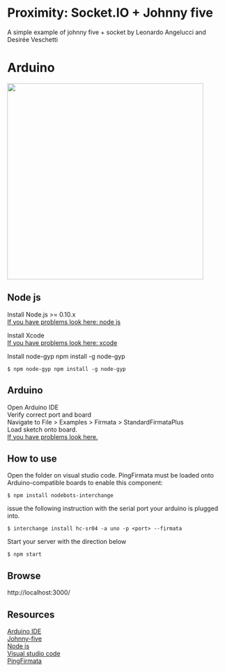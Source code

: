 
# Proximity: Socket.IO + Johnny five
A simple example of johnny five + socket by Leonardo Angelucci and Desirée Veschetti

# Arduino 
<img src="http://johnny-five.io/img/breadboard/proximity-hcsr04.png" width="450">

## Node js
Install Node.js >= 0.10.x <br />
<a href="https://www.youtube.com/watch?v=TQks1p7xjdI">If you have problems look here: node js</a><br />

Install Xcode<br />
<a href="https://www.youtube.com/watch?v=lG9FNv8Txn8">If you have problems look here: xcode</a><br />

Install node-gyp npm install -g node-gyp
```
$ npm node-gyp npm install -g node-gyp
```

## Arduino
Open Arduino IDE<br />
Verify correct port and board<br />
Navigate to File > Examples > Firmata > StandardFirmataPlus<br />
Load sketch onto board.<br />
<a href="https://www.youtube.com/watch?v=2L8YYJpfuvE">If you have problems look here.</a>

## How to use
Open the folder on visual studio code. PingFirmata must be loaded onto Arduino-compatible boards to enable this component: <br/>
```
$ npm install nodebots-interchange
```
issue the following instruction with the serial port your arduino is plugged into. <br/>
```
$ interchange install hc-sr04 -a uno -p <port> --firmata
```
Start your server with the direction below <br/>
```
$ npm start
```
## Browse
http://localhost:3000/<br/>

## Resources
<a href="https://www.arduino.cc/en/software">Arduino IDE</a><br/>
<a href="http://johnny-five.io/">Johnny-five</a><br/>
<a href="https://nodejs.org/en/">Node js</a><br/>
<a href="https://code.visualstudio.com/">Visual studio code</a><br/>
<a href="http://johnny-five.io/api/proximity/#pingfirmata">PingFirmata</a>

